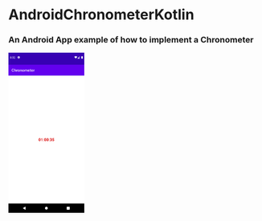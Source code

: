 # AndroidChronometerKotlin

### An Android App example of how to implement a Chronometer

<img src="screencap.png" width="30%">